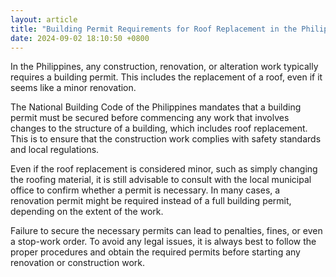 ```yaml
---
layout: article
title: "Building Permit Requirements for Roof Replacement in the Philippines"
date: 2024-09-02 18:10:50 +0800
---
```


<p>In the Philippines, any construction, renovation, or alteration work typically requires a building permit. This includes the replacement of a roof, even if it seems like a minor renovation.</p><p>The National Building Code of the Philippines mandates that a building permit must be secured before commencing any work that involves changes to the structure of a building, which includes roof replacement. This is to ensure that the construction work complies with safety standards and local regulations.</p><p>Even if the roof replacement is considered minor, such as simply changing the roofing material, it is still advisable to consult with the local municipal office to confirm whether a permit is necessary. In many cases, a renovation permit might be required instead of a full building permit, depending on the extent of the work.</p><p>Failure to secure the necessary permits can lead to penalties, fines, or even a stop-work order. To avoid any legal issues, it is always best to follow the proper procedures and obtain the required permits before starting any renovation or construction work.</p>